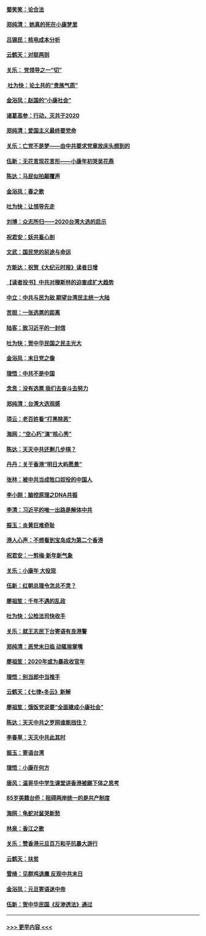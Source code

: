 #### [蜀笑笑：论合法](../pages/nsc993/n11808064.md?t=01210902) 
#### [郑纯清： 她真的死在小康梦里](../pages/nsc993/n11806623.md?t=01210902) 
#### [吕锡民：核电成本分析](../pages/nsc993/n11806284.md?t=01210902) 
#### [云鹤天：对联两则](../pages/nsc993/n11805957.md?t=01210902) 
#### [关乐： 党领导之一“切”](../pages/nsc993/n11804505.md?t=01210902) 
#### [ 吐为快：论土共的“贵族气质”](../pages/nsc993/n11804490.md?t=01210902) 
#### [金浴凤：赵国的“小康社会”](../pages/nsc993/n11804452.md?t=01210902) 
#### [诸葛高参：行动，灭共于2020](../pages/nsc993/n11804120.md?t=01210902) 
#### [郑纯清：爱国主义最终要党命](../pages/nsc993/n11802197.md?t=01210902) 
#### [关乐：亡党不是梦——由中共要求党章放床头想到的](../pages/nsc993/n11802156.md?t=01210902) 
#### [伍新：无花言现花言形——小康年初哭吴花燕](../pages/nsc993/n11800044.md?t=01210902) 
#### [陈达：马屁似拍颠覆声](../pages/nsc993/n11800010.md?t=01210902) 
#### [金浴凤：春之歌](../pages/nsc993/n11797687.md?t=01210902) 
#### [吐为快：让领导先走](../pages/nsc993/n11797512.md?t=01210902) 
#### [刘博：众志所归——2020台湾大选的启示](../pages/nsc993/n11796878.md?t=01210902) 
#### [祝君安：妖共畜心剖](../pages/nsc993/n11794273.md?t=01210902) 
#### [文武：国民党的前途与命运](../pages/nsc993/n11794198.md?t=01210902) 
#### [方能达：祝贺《大纪元时报》读者日增](../pages/nsc993/n11793807.md?t=01210902) 
#### [【读者投书】中共对穆斯林的迫害成扩大趋势](../pages/nsc993/n11791371.md?t=01210902) 
#### [中立：中共与民为敌 期望台湾民主统一大陆](../pages/nsc993/n11790392.md?t=01210902) 
#### [苦胆：一张选票的距离](../pages/nsc993/n11788914.md?t=01210902) 
#### [陆客：致习近平的一封信](../pages/nsc993/n11788867.md?t=01210902) 
#### [吐为快：贺中华民国之民主光大](../pages/nsc993/n11788618.md?t=01210902) 
#### [金浴凤：末日党之像](../pages/nsc993/n11787475.md?t=01210902) 
#### [理悟：中共不是中国](../pages/nsc993/n11787463.md?t=01210902) 
#### [念贲：没有选票  我们去奋斗去努力](../pages/nsc993/n11787398.md?t=01210902) 
#### [郑纯清：台湾大选观感](../pages/nsc993/n11786210.md?t=01210902) 
#### [项云：老百姓看“打黑除恶”](../pages/nsc993/n11785398.md?t=01210902) 
#### [海网：“空心朽”演“核心秀”](../pages/nsc993/n11783874.md?t=01210902) 
#### [陈达：天灭中共还剩几步棋？](../pages/nsc993/n11783719.md?t=01210902) 
#### [丹丹：关于香港“明日大屿愿景”](../pages/nsc993/n11783273.md?t=01210902) 
#### [张林：被中共当成牲口奴役的中国人](../pages/nsc993/n11782397.md?t=01210902) 
#### [李小刚：脑控原理之DNA共振](../pages/nsc993/n11780962.md?t=01210902) 
#### [李清：习近平的唯一出路是解体中共](../pages/nsc993/n11780866.md?t=01210902) 
#### [振玉：炎黄巨难奇耻](../pages/nsc993/n11779632.md?t=01210902) 
#### [港人心声：不想看到宝岛成为第二个香港](../pages/nsc993/n11778817.md?t=01210902) 
#### [祝君安：一剪梅‧新年新气象](../pages/nsc993/n11776340.md?t=01210902) 
#### [关乐：小康年 大役现](../pages/nsc993/n11774213.md?t=01210902) 
#### [伍新：红朝总理令怎总不灵？](../pages/nsc993/n11770813.md?t=01210902) 
#### [廖祖笙：千年不遇的乱政](../pages/nsc993/n11770373.md?t=01210902) 
#### [吐为快：公检法司快收手](../pages/nsc993/n11770359.md?t=01210902) 
#### [关乐：就王志民下台寄语有良港警](../pages/nsc993/n11769903.md?t=01210902) 
#### [郑纯清：恶党末日临 动辄挨掌嘴](../pages/nsc993/n11769356.md?t=01210902) 
#### [廖祖笙：2020年或为暴政收官年](../pages/nsc993/n11768216.md?t=01210902) 
#### [理悟：别当郎中当推手](../pages/nsc993/n11768243.md?t=01210902) 
#### [云鹤天：《七律▪冬云》新解](../pages/nsc993/n11768204.md?t=01210902) 
#### [廖祖笙：饿饭党说要“全面建成小康社会”](../pages/nsc993/n11767482.md?t=01210902) 
#### [陈达：天灭中共之罗网谁能挡住？](../pages/nsc993/n11767465.md?t=01210902) 
#### [李春草：天灭中共此其时](../pages/nsc993/n11767452.md?t=01210902) 
#### [振玉：寄语台湾](../pages/nsc993/n11767432.md?t=01210902) 
#### [理悟：小康在何方](../pages/nsc993/n11767394.md?t=01210902) 
#### [唐风：温哥华中学生课堂讲香港被踢下体之思考](../pages/nsc993/n11766848.md?t=01210902) 
#### [85岁美籍台侨：阻碍两岸统一的是共产制度](../pages/nsc993/n11765043.md?t=01210902) 
#### [海网：龟蛇对鼠哭新愁](../pages/nsc993/n11764895.md?t=01210902) 
#### [林泉：香江之歌](../pages/nsc993/n11764415.md?t=01210902) 
#### [关乐：赞香港元旦百万和平抗暴大游行](../pages/nsc993/n11764382.md?t=01210902) 
#### [云鹤天：扶贫](../pages/nsc993/n11764245.md?t=01210902) 
#### [雪绮：见群鸡退鹰  反观中共末日](../pages/nsc993/n11762112.md?t=01210902) 
#### [金浴凤：元旦寄语迷中帝](../pages/nsc993/n11761788.md?t=01210902) 
#### [伍新：贺中华民国《反渗透法》通过](../pages/nsc993/n11761994.md?t=01210902) 

----
#### [ >>> 更早内容 <<< ](../indexes/nsc993-earlier.md)
